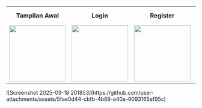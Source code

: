 <table>
  <tr>
    <th>Tampilan Awal</th>
    <th>Login</th>
    <th>Register</th>
    <th>Forgot Password</th>
        <th>Buka Kamera</th>
  </tr>
  <tr>
    <td><img src="https://github.com/user-attachments/assets/307f6598-e273-4c18-8d00-e4ce21ccad25" width="150"></td>
    <td><img src="https://github.com/user-attachments/assets/47818f1e-0085-4e89-80f8-620047d1ca50" width="150"></td>
    <td><img src="https://github.com/user-attachments/assets/54f2ac35-78fb-4093-9218-ad4985acc77a" width="150"></td>
    <td><img src="https://github.com/user-attachments/assets/5fae0d44-cbfb-4b89-a40a-9093165af95c" width="150"></td>

   
  </tr>
</table>
![Screenshot 2025-03-18 201853](https://github.com/user-attachments/assets/5fae0d44-cbfb-4b89-a40a-9093165af95c)

